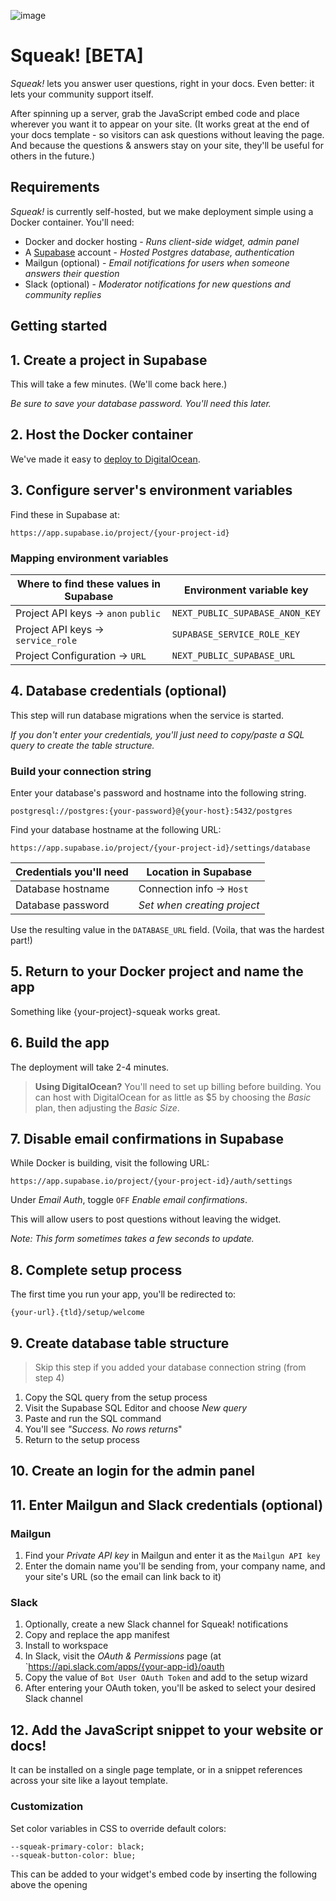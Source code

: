 ![image](https://user-images.githubusercontent.com/154479/158293709-86fb1184-0983-41d1-8498-a0608d9c2b61.png)

# Squeak! [BETA]

_Squeak!_ lets you answer user questions, right in your docs. Even better: it lets your community support itself.

After spinning up a server, grab the JavaScript embed code and place wherever you want it to appear on your site. (It works great at the end of your docs template - so visitors can ask questions without leaving the page. And because the questions & answers stay on your site, they'll be useful for others in the future.)

## Requirements

_Squeak!_ is currently self-hosted, but we make deployment simple using a Docker container. You'll need:

- Docker and docker hosting - _Runs client-side widget, admin panel_
- A [Supabase](https://supabase.com) account - _Hosted Postgres database, authentication_
- Mailgun (optional) - _Email notifications for users when someone answers their question_
- Slack (optional) - _Moderator notifications for new questions and community replies_

## Getting started

## 1. Create a project in Supabase

This will take a few minutes. (We'll come back here.)

_Be sure to save your database password. You'll need this later._

## 2. Host the Docker container

We've made it easy to [deploy to DigitalOcean](https://cloud.digitalocean.com/apps/new?repo=https://github.com/posthog/squeak/tree/master&refcode=6a26a2c395b0&utm_campaign=Referral_Invite&utm_medium=Referral_Program&utm_source=badge).

## 3. Configure server's environment variables

Find these in Supabase at:

```
https://app.supabase.io/project/{your-project-id}
```

### Mapping environment variables


| Where to find these values in Supabase   | Environment variable key                   |
|---------------------------------|------------------------------------|
| Project API keys → `anon` `public` | `NEXT_PUBLIC_SUPABASE_ANON_KEY` |
| Project API keys → `service_role`  | `SUPABASE_SERVICE_ROLE_KEY`  |
| Project Configuration → `URL`      | `NEXT_PUBLIC_SUPABASE_URL`      |


## 4. Database credentials (optional)

This step will run database migrations when the service is started.

_If you don't enter your credentials, you'll just need to copy/paste a SQL query to create the table structure._

### Build your connection string

Enter your database's password and hostname into the following string.
```
postgresql://postgres:{your-password}@{your-host}:5432/postgres
```

Find your database hostname at the following URL:

```
https://app.supabase.io/project/{your-project-id}/settings/database
```

| Credentials you'll need       | Location in Supabase           |
|---------------------------------|------------------------------------|
| Database hostname        |  Connection info → `Host` |
| Database password        |  _Set when creating project_ |


Use the resulting value in the `DATABASE_URL` field. (Voila, that was the hardest part!)

## 5. Return to your Docker project and name the app

Something like {your-project}-squeak works great.

## 6. Build the app

The deployment will take 2-4 minutes.

> **Using DigitalOcean?**
> You'll need to set up billing before building. You can host with DigitalOcean for as little as $5 by choosing the _Basic_ plan, then adjusting the _Basic Size_.


## 7. Disable email confirmations in Supabase

While Docker is building, visit the following URL:

```
https://app.supabase.io/project/{your-project-id}/auth/settings
```

Under _Email Auth_, toggle `OFF` _Enable email confirmations_.

This will allow users to post questions without leaving the widget.

_Note: This form sometimes takes a few seconds to update._

## 8. Complete setup process

The first time you run your app, you'll be redirected to:

```
{your-url}.{tld}/setup/welcome
```

## 9. Create database table structure

> Skip this step if you added your database connection string (from step 4)

1. Copy the SQL query from the setup process
1. Visit the Supabase SQL Editor and choose _New query_
1. Paste and run the SQL command
1. You'll see _"Success. No rows returns_"
1. Return to the setup process

## 10. Create an login for the admin panel

## 11. Enter Mailgun and Slack credentials (optional)

### Mailgun

1. Find your _Private API key_ in Mailgun and enter it as the `Mailgun API key`
1. Enter the domain name you'll be sending from, your company name, and your site's URL (so the email can link back to it)

### Slack

1. Optionally, create a new Slack channel for Squeak! notifications
1. Copy and replace the app manifest
1. Install to workspace
1. In Slack, visit the _OAuth & Permissions_ page (at `https://api.slack.com/apps/{your-app-id}/oauth
1. Copy the value of `Bot User OAuth Token` and add to the setup wizard
1. After entering your OAuth token, you'll be asked to select your desired Slack channel

## 12. Add the JavaScript snippet to your website or docs!

It can be installed on a single page template, or in a snippet references across your site like a layout template.

### Customization

Set color variables in CSS to override default colors:

```
--squeak-primary-color: black;
--squeak-button-color: blue;
```

This can be added to your widget's embed code by inserting the following above the opening <script> tag:
  
```
<style>
  :root {
    --squeak-primary-color: #3e3e3e;
    --squeak-button-color: #643eff;
  }
</style>
```

---

## More info about tokens and how they're used

Find the values for these keys in your Supabase project.

| Key                           | Required | Description                                                                                                                             |
|-------------------------------|----------|-----------------------------------------------------------------------------------------------------------------------------------------|
| NEXT_PUBLIC_SUPABASE_ANON_KEY | Yes      | Public key used to authenticate with Supabase in the browser, found at `/settings/api`                                                  |
| SUPABASE_SERVICE_ROLE_KEY     | Yes      | Secret key used to authenticate with Supabase on the server, used to bypass Row Level Security, found at `/settings/api`                |
| NEXT_PUBLIC_SUPABASE_URL      | Yes      | Restful endpoint for querying and managing the Supabase DB, found at `/settings/api`                                                    |
| DATABASE_URL                  | No       | The Postgresql connection string, if provided, will automatically run migrations in Supabase on start, found at `/settings/database`, in URI format. (If not provided, we'll provide a SQL query you'll need to copy/paste into Supabase's SQL console.) |

## API

| Task                        | URL             | Docs                          |
|-----------------------------|-----------------|-------------------------------|
| Adding a new question       | `/api/question` | [Docs](/docs/api/question.md) |
| Adding a reply to a message | `/api/reply`    | [Docs](/docs/api/reply.md)    |


## Local Development

#### With NextJS Dev (Recommended)

1. `npm install`

1. Setup your environment configuration:

```shell
cp .env.example .env.local
```

Enter the required config from Supabase `.env.local`.

2. Run the DB migrations:

```shell
DATABASE_URL=postgresql://postgres:<YOUR_SUPABASE_DB_PASSWORD>@<YOUR_SUPABASE_DB_HOST>:5432/postgres yarn migrate up
```

3. Start the development server:

```bash
npm run dev
# or
yarn dev
```

4. Open [http://localhost:3000](http://localhost:3000) with your browser.

### With Docker Image

1. [Install Docker](https://docs.docker.com/get-docker/) on your machine
2. Build the container: `docker build -t squeak .`
3. Run the container:

```shell
docker run \
  -e "NEXT_PUBLIC_SUPABASE_URL=<YOUR URL>" \
  -e "NEXT_PUBLIC_SUPABASE_ANON_KEY=<YOUR ANON KEY>" \
  -e "SUPABASE_SERVICE_ROLE_KEY=<YOUR SERVICE ROLE KEY>" \
  -e "DATABASE_URL=<YOUR DATABASE_URL>" \
  -p 3000:3000 squeak
```

### Running DB migrations

To run the database migrations, run:

```shell
DATABASE_URL=<YOUR_DATABASE_URL> yarn migrate up
```

### Generating Typescript Types

After running a migration, you can generate typescript types for the database schema:

```shell
npx openapi-typescript "https://htzqlrrygnqeebaspzln.supabase.co/rest/v1/?apikey=<YOUR_NEXT_PUBLIC_SUPABASE_ANON_KEY>" --output @types/supabase.d.ts
```
